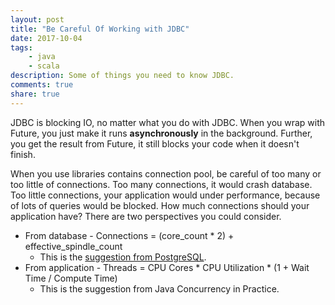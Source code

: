 ```yaml
---
layout: post
title: "Be Careful Of Working with JDBC"
date: 2017-10-04
tags: 
    - java
    - scala
description: Some of things you need to know JDBC. 
comments: true
share: true
---
```


JDBC is blocking IO, no matter what you do with JDBC. When you wrap with Future, you just make it runs **asynchronously** in the background. Further, you get the result from Future, it still blocks your code when it doesn't finish.

When you use libraries contains connection pool, be careful of too many or too little of connections. Too many connections, it would crash database. Too little connections, your application would under performance, because of lots of queries would be blocked. How much connections should your application have? There are two perspectives you could consider.
* From database - Connections = (core_count * 2) + effective_spindle_count
    * This is the [suggestion from PostgreSQL](https://wiki.postgresql.org/wiki/Number_Of_Database_Connections).
* From application - Threads = CPU Cores * CPU Utilization * (1 + Wait Time / Compute Time)
    * This is the suggestion from Java Concurrency in Practice.
